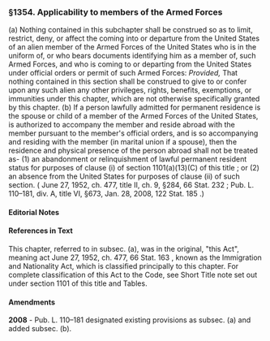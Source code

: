 <!--
url: https://uscode.house.gov/view.xhtml?req=granuleid:USC-prelim-title8-section1354&num=0&edition=prelim
date_accessed: 2024-07-28 23:45:46
-->
### §1354\. Applicability to members of the Armed Forces
 (a) Nothing contained in this subchapter shall be construed so as to limit, restrict, deny, or affect the coming into or departure from the United States of an alien member of the Armed Forces of the United States who is in the uniform of, or who bears documents identifying him as a member of, such Armed Forces, and who is coming to or departing from the United States under official orders or permit of such Armed Forces:
 *Provided,* 
 That nothing contained in this section shall be construed to give to or confer upon any such alien any other privileges, rights, benefits, exemptions, or immunities under this chapter, which are not otherwise specifically granted by this chapter.
 (b) If a person lawfully admitted for permanent residence is the spouse or child of a member of the Armed Forces of the United States, is authorized to accompany the member and reside abroad with the member pursuant to the member's official orders, and is so accompanying and residing with the member (in marital union if a spouse), then the residence and physical presence of the person abroad shall not be treated as\-
 (1\) an abandonment or relinquishment of lawful permanent resident status for purposes of clause (i) of
 section 1101(a)(13\)(C) of this title
 ; or
 (2\) an absence from the United States for purposes of clause (ii) of such section.
 (
 June 27, 1952, ch. 477, title II, ch. 9, §284,
 66 Stat. 232
 ;
 Pub. L. 110–181,
 div. A, title VI, §673, Jan. 28, 2008,
 122 Stat. 185
 .)
#### **Editorial Notes**
#### References in Text
 This chapter, referred to in subsec. (a), was in the original, "this Act", meaning act
 June 27, 1952, ch. 477,
 66 Stat. 163
 , known as the Immigration and Nationality Act, which is classified principally to this chapter. For complete classification of this Act to the Code, see Short Title note set out under
 section 1101 of this title
 and Tables.
#### Amendments
**2008** 
 \-
 Pub. L. 110–181
 designated existing provisions as subsec. (a) and added subsec. (b).
